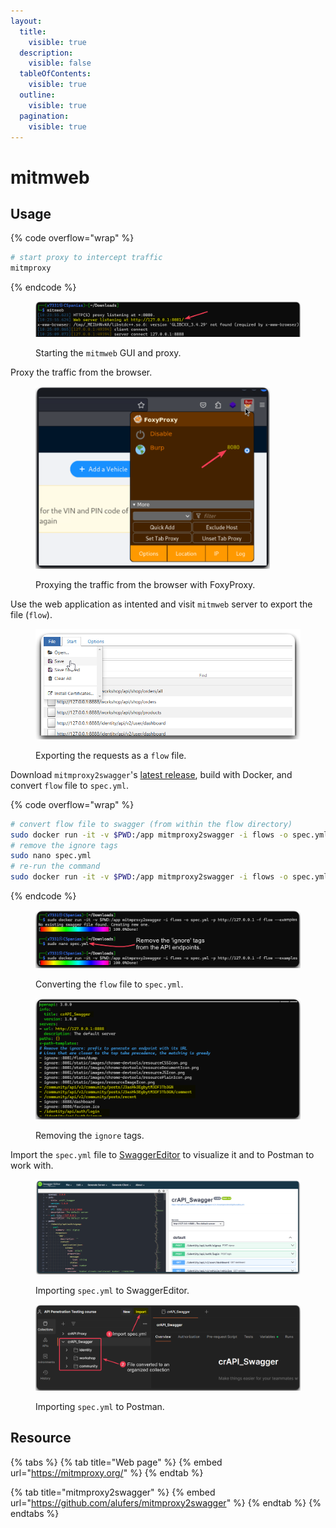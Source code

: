 ```yaml
---
layout:
  title:
    visible: true
  description:
    visible: false
  tableOfContents:
    visible: true
  outline:
    visible: true
  pagination:
    visible: true
---
```


# mitmweb

## Usage

{% code overflow="wrap" %}
```bash
# start proxy to intercept traffic
mitmproxy
```
{% endcode %}

<figure><img src="../../../.gitbook/assets/mitmweb_terminal.png" alt=""><figcaption><p>Starting the <code>mitmweb</code> GUI and proxy.</p></figcaption></figure>

Proxy the traffic from the browser.

<figure><img src="../../../.gitbook/assets/mitmweb_browser.png" alt="" width="375"><figcaption><p>Proxying the traffic from the browser with FoxyProxy.</p></figcaption></figure>

Use the web application as intented and visit `mitmweb` server to export the file (`flow`).

<figure><img src="../../../.gitbook/assets/mitmweb_export.png" alt=""><figcaption><p>Exporting the requests as a <code>flow</code> file.</p></figcaption></figure>

Download `mitmproxy2swagger`'s [latest release](https://github.com/alufers/mitmproxy2swagger/releases), build with Docker, and convert `flow` file to `spec.yml`.

{% code overflow="wrap" %}
```bash
# convert flow file to swagger (from within the flow directory)
sudo docker run -it -v $PWD:/app mitmproxy2swagger -i flows -o spec.yml -p http://127.0.0.1 -f flow --examples
# remove the ignore tags
sudo nano spec.yml
# re-run the command
sudo docker run -it -v $PWD:/app mitmproxy2swagger -i flows -o spec.yml -p http://127.0.0.1 -f flow --examples
```
{% endcode %}

<figure><img src="../../../.gitbook/assets/apisec_swagger_conv.png" alt=""><figcaption><p>Converting the <code>flow</code> file to <code>spec.yml</code>.</p></figcaption></figure>

<figure><img src="../../../.gitbook/assets/apicsec_ignore_tags.png" alt=""><figcaption><p>Removing the <code>ignore</code> tags.</p></figcaption></figure>

Import the `spec.yml` file to [SwaggerEditor](https://editor.swagger.io/) to visualize it and to Postman to work with.

<figure><img src="../../../.gitbook/assets/apisec_swaggereditor.png" alt=""><figcaption><p>Importing <code>spec.yml</code> to SwaggerEditor.</p></figcaption></figure>

<figure><img src="../../../.gitbook/assets/apisec_postman_swagger.png" alt=""><figcaption><p>Importing <code>spec.yml</code> to Postman.</p></figcaption></figure>

## Resource

{% tabs %}
{% tab title="Web page" %}
{% embed url="https://mitmproxy.org/" %}
{% endtab %}

{% tab title="mitmproxy2swagger" %}
{% embed url="https://github.com/alufers/mitmproxy2swagger" %}
{% endtab %}
{% endtabs %}
